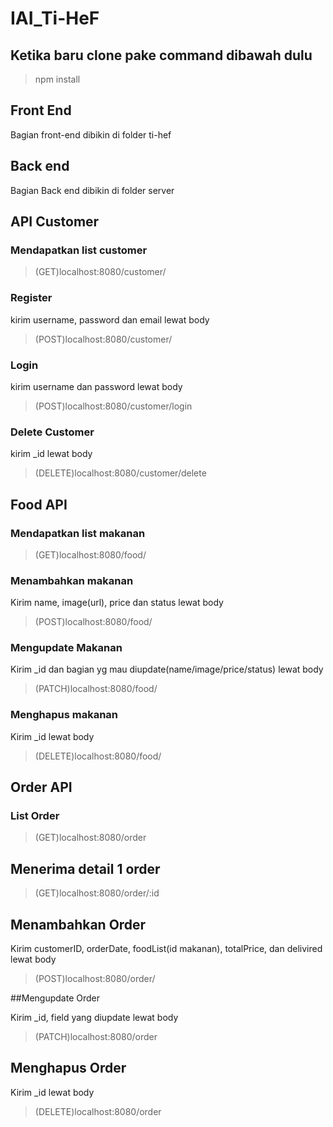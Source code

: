 # IAI_Ti-HeF

## Ketika baru clone pake command dibawah dulu

> npm install

## Front End

Bagian front-end dibikin di folder ti-hef

## Back end

Bagian Back end dibikin di folder server

## API Customer

### Mendapatkan list customer

> (GET)localhost:8080/customer/

### Register

kirim username, password dan email lewat body

> (POST)localhost:8080/customer/

### Login

kirim username dan password lewat body

> (POST)localhost:8080/customer/login

### Delete Customer

kirim _id lewat body

>(DELETE)localhost:8080/customer/delete

## Food API

### Mendapatkan list makanan

>(GET)localhost:8080/food/

### Menambahkan makanan

Kirim name, image(url), price dan status lewat body

>(POST)localhost:8080/food/

### Mengupdate Makanan

Kirim _id dan bagian yg mau diupdate(name/image/price/status) lewat body

>(PATCH)localhost:8080/food/

### Menghapus makanan

Kirim _id lewat body

>(DELETE)localhost:8080/food/

## Order API

### List Order

>(GET)localhost:8080/order

## Menerima detail 1 order

>(GET)localhost:8080/order/:id

## Menambahkan Order

Kirim customerID, orderDate, foodList(id makanan), totalPrice, dan delivired lewat body

>(POST)localhost:8080/order/

##Mengupdate Order

Kirim _id, field yang diupdate lewat body

>(PATCH)localhost:8080/order

## Menghapus Order

Kirim _id lewat body

>(DELETE)localhost:8080/order
